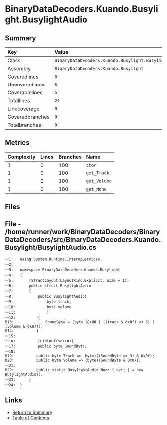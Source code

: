 ﻿# BinaryDataDecoders.Kuando.Busylight.BusylightAudio

## Summary

| Key             | Value                                                |
| :-------------- | :--------------------------------------------------- |
| Class           | `BinaryDataDecoders.Kuando.Busylight.BusylightAudio` |
| Assembly        | `BinaryDataDecoders.Kuando.Busylight`                |
| Coveredlines    | `0`                                                  |
| Uncoveredlines  | `5`                                                  |
| Coverablelines  | `5`                                                  |
| Totallines      | `24`                                                 |
| Linecoverage    | `0`                                                  |
| Coveredbranches | `0`                                                  |
| Totalbranches   | `0`                                                  |

## Metrics

| Complexity | Lines | Branches | Name         |
| :--------- | :---- | :------- | :----------- |
| 1          | 0     | 100      | `ctor`       |
| 1          | 0     | 100      | `get_Track`  |
| 1          | 0     | 100      | `get_Volume` |
| 1          | 0     | 100      | `get_None`   |

## Files

## File - /home/runner/work/BinaryDataDecoders/BinaryDataDecoders/src/BinaryDataDecoders.Kuando.Busylight/BusylightAudio.cs

```CSharp
〰1:   using System.Runtime.InteropServices;
〰2:   
〰3:   namespace BinaryDataDecoders.Kuando.Busylight
〰4:   {
〰5:       [StructLayout(LayoutKind.Explicit, Size = 1)]
〰6:       public struct BusylightAudio
〰7:       {
〰8:           public BusylightAudio(
〰9:               byte track,
〰10:              byte volume
〰11:              )
〰12:          {
‼13:              SoundByte = (byte)(0x80 | ((track & 0x0f) << 3) | (volume & 0x07));
‼14:          }
〰15:  
〰16:          [FieldOffset(0)]
〰17:          public byte SoundByte;
〰18:  
‼19:          public byte Track => (byte)((SoundByte >> 3) & 0x0f);
‼20:          public byte Volume => (byte)(SoundByte & 0x07);
〰21:  
‼22:          public static BusylightAudio None { get; } = new BusylightAudio();
〰23:      }
〰24:  }
```

## Links

* [Return to Summary](Summary.md)
* [Table of Contents](../TOC.md)

